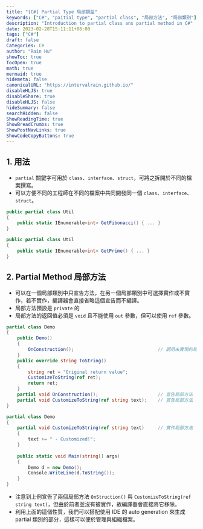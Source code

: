 ```yaml
---
title: "[C#] Partial Type 局部類型"
keywords: ["C#", "paitial type", "partial class", "局部方法", "局部類別"]
description: "Introduction to partial class ans partial method in C#"
date: 2023-02-28T15:11:11+08:00
tags: ["C#"]
draft: false
Categories: C#
author: "Rain Hu"
showToc: true
TocOpen: true
math: true
mermaid: true
hidemeta: false
canonicalURL: "https://intervalrain.github.io/"
disableHLJS: true
disableShare: true
disableHLJS: false
hideSummary: false
searchHidden: false
ShowReadingTime: true
ShowBreadCrumbs: true
ShowPostNavLinks: true
ShowCodeCopyButtons: true
---
```


## 1. 用法
+ `partial` 關鍵字可用於 `class`、`interface`、`struct`，可將之拆開於不同的檔案撰寫。
+ 可以方便不同的工程師在不同的檔案中共同開發同一個 `class`、`interface`、`struct`。
```Cs
public partial class Util
{
    public static IEnumerable<int> GetFibonacci() { ... }
}

public partial class Util
{
    public static IEnumerable<int> GetPrime() { ... }
}
```
## 2. Partial Method 局部方法 
+ 可以在一個局部類別中只宣告方法，在另一個局部類別中可選擇實作或不實作，若不實作，編譯器會直接省略這個宣告而不編譯。
+ 局部方法預設是 `private` 的
+ 局部方法的返回值必須是 `void` 且不能使用 `out` 參數，但可以使用 `ref` 參數。
```Cs
partial class Demo
{
    public Demo()
    {
        OnConstruction();                               // 調用未實現的局部方法
    }
    public override string ToString()
    {
        string ret = "Original return value";
        CustomizeToString(ref ret);
        return ret;
    }
    partial void OnConstruction();                      // 宣告局部方法
    partial void CustomizeToString(ref string text);    // 宣告局部方法
}

partial class Demo
{
    partial void CustomizeToString(ref string text)     // 實作局部方法
    {
        text += " - Customized!";
    }
    
    public static void Main(string[] args)
    {
        Demo d = new Demo();
        Console.WriteLine(d.ToString());
    }
}
```
+ 注意到上例宣告了兩個局部方法 `OnStruction()` 與 `CustomizeToString(ref string text)`，但由於前者並沒有被實作，故編譯器會直接將它移除。
+ 利用上面的這個性質，我們可以搭配使用 IDE 的 auto generation 來生成 partial 類別的部分，這樣可以便於管理與組織檔案。